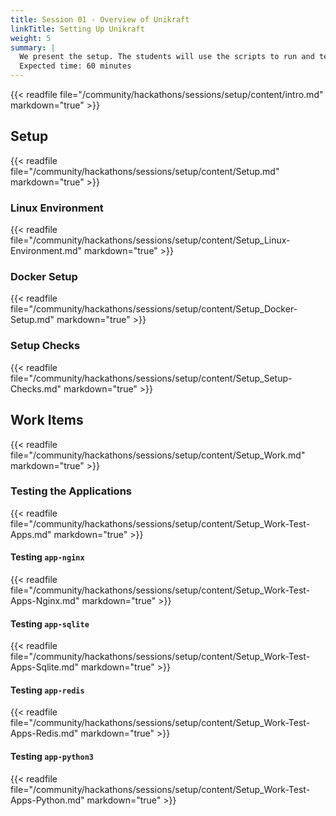 ```yaml
---
title: Session 01 - Overview of Unikraft
linkTitle: Setting Up Unikraft
weight: 5
summary: |
  We present the setup. The students will use the scripts to run and test all the applications available.
  Expected time: 60 minutes
---
```


{{< readfile file="/community/hackathons/sessions/setup/content/intro.md" markdown="true" >}}

## Setup

{{< readfile file="/community/hackathons/sessions/setup/content/Setup.md" markdown="true" >}}

### Linux Environment

{{< readfile file="/community/hackathons/sessions/setup/content/Setup_Linux-Environment.md" markdown="true" >}}

### Docker Setup

{{< readfile file="/community/hackathons/sessions/setup/content/Setup_Docker-Setup.md" markdown="true" >}}

### Setup Checks

{{< readfile file="/community/hackathons/sessions/setup/content/Setup_Setup-Checks.md" markdown="true" >}}

## Work Items

{{< readfile file="/community/hackathons/sessions/setup/content/Setup_Work.md" markdown="true" >}}

### Testing the Applications

{{< readfile file="/community/hackathons/sessions/setup/content/Setup_Work-Test-Apps.md" markdown="true" >}}

#### Testing `app-nginx`

{{< readfile file="/community/hackathons/sessions/setup/content/Setup_Work-Test-Apps-Nginx.md" markdown="true" >}}

#### Testing `app-sqlite`

{{< readfile file="/community/hackathons/sessions/setup/content/Setup_Work-Test-Apps-Sqlite.md" markdown="true" >}}

#### Testing `app-redis`

{{< readfile file="/community/hackathons/sessions/setup/content/Setup_Work-Test-Apps-Redis.md" markdown="true" >}}

#### Testing `app-python3`

{{< readfile file="/community/hackathons/sessions/setup/content/Setup_Work-Test-Apps-Python.md" markdown="true" >}}
